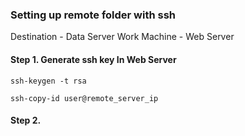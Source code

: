 ### Setting up remote folder with ssh

Destination - Data Server
Work Machine - Web Server

#### Step 1. Generate ssh key In Web Server

```
ssh-keygen -t rsa
```

```
ssh-copy-id user@remote_server_ip
```

#### Step 2. 
